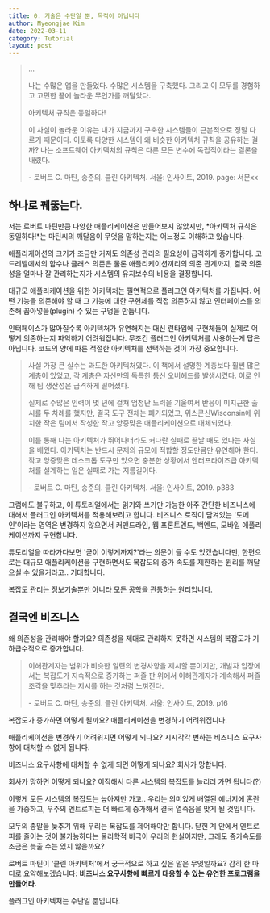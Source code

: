 ```yaml
---
title: 0. 기술은 수단일 뿐, 목적이 아닙니다
author: Myeongjae Kim
date: 2022-03-11
category: Tutorial
layout: post
---
```


> ...
>
> 나는 수많은 앱을 만들었다. 수많은 시스템을 구축했다. 그리고 이 모두를 경험하고 고민한 끝에 놀라운 무언가를 깨달았다.
>
> 아키텍처 규칙은 동일하다!
>
> 이 사실이 놀라운 이유는 내가 지금까지 구축한 시스템들이 근본적으로 정말 다르기 때문이다. 이토록 다양한 시스템이 왜 비슷한 아키텍처 규칙을 공유하는 걸까? 나는 소프트웨어 아키텍처의 규칙은 다른 모든 변수에 독립적이라는 결론을 내렸다.
>
> \- 로버트 C. 마틴, 송준의. 클린 아키텍처. 서울: 인사이트, 2019. page: 서문xx

## 하나로 꿰뚫는다.

저는 로버트 마틴만큼 다양한 애플리케이션은 만들어보지 않았지만, *아키텍처 규칙은 동일하다!*는 마틴씨의 깨달음이 무엇을 말하는지는 어느정도 이해하고 있습니다.

애플리케이션의 크기가 조금만 커져도 의존성 관리의 필요성이 급격하게 증가합니다. 코드레벨에서의 함수나 클래스 의존은 물론 애플리케이션끼리의 의존 관계까지, 결국 의존성을 얼마나 잘 관리하는지가 시스템의 유지보수의 비용을 결정합니다.

대규모 애플리케이션을 위한 아키텍처는 필연적으로 플러그인 아키텍처를 가집니다. 어떤 기능을 의존해야 할 때 그 기능에 대한 구현체를 직접 의존하지 않고 인터페이스를 의존해 꼽아넣을(plugin) 수 있는 구멍을 만듭니다.

인터페이스가 많아질수록 아키텍처가 유연해지는 대신 런타임에 구현체들이 실제로 어떻게 의존하는지 파악하기 어려워집니다. 무조건 플러그인 아키텍처를 사용하는게 답은 아닙니다. 코드의 양에 따른 적절한 아키텍처를 선택하는 것이 가장 중요합니다.

> 사실 가장 큰 실수는 과도한 아키텍처였다. 이 책에서 설명한 계층보다 훨씬 많은 계층이 있었고, 각 계층은 자신만의 독특한 통신 오버헤드를 발생시켰다. 이로 인해 팀 생산성은 급격하게 떨어졌다.
>
> 실제로 수많은 인력이 몇 년에 걸쳐 엄청난 노력을 기울여서 반응이 미지근한 출시를 두 차례를 했지만, 결국 도구 전체는 폐기되었고, 위스콘신Wisconsin에 위치한 작은 팀에서 작성한 작고 앙증맞은 애플리케이션으로 대체되었다.
>
> 이를 통해 나는 아키텍처가 뛰어나더라도 커다란 실패로 끝날 때도 있다는 사실을 배웠다. 아키텍처는 반드시 문제의 규모에 적합할 정도만큼만 유연해야 한다. 작고 앙증맞은 데스크톱 도구만 있으면 충분한 상황에서 엔터프라이즈급 아키텍처를 설계하는 일은 실패로 가는 지름길이다.
>
> \- 로버트 C. 마틴, 송준의. 클린 아키텍처. 서울: 인사이트, 2019. p383

그럼에도 불구하고, 이 튜토리얼에서는 읽기와 쓰기만 가능한 아주 간단한 비즈니스에 대해서 플러그인 아키텍처를 적용해보려고 합니다. 비즈니스 로직이 담겨있는 '도메인'이라는 영역은 변경하지 않으면서 커맨드라인, 웹 프론트엔드, 백엔드, 모바일 애플리케이션까지 구현합니다.

튜토리얼을 따라가다보면 '굳이 이렇게까지?'라는 의문이 들 수도 있겠습니다만, 한편으로는 대규모 애플리케이션을 구현하면서도 복잡도의 증가 속도를 제한하는 원리를 깨달으실 수 있을거라고.. 기대합니다.

[복잡도 관리는 정보기술뿐만 아니라 모든 공학을 관통하는 원리입니다.](https://myeongjae.kim/blog/2020/02/05/single-principle-of-a-developer)

## 결국엔 비즈니스

왜 의존성을 관리해야 할까요? 의존성을 제대로 관리하지 못하면 시스템의 복잡도가 기하급수적으로 증가합니다.

> 이해관계자는 범위가 비슷한 일련의 변경사항을 제시할 뿐이지만, 개발자 입장에서는 복잡도가 지속적으로 증가하는 퍼즐 판 위에서 이해관계자가 계속해서 퍼즐 조각을 맞추라는 지시를 하는 것처럼 느껴진다.
>
> \- 로버트 C. 마틴, 송준의. 클린 아키텍처. 서울: 인사이트, 2019. p16

복잡도가 증가하면 어떻게 될까요? 애플리케이션을 변경하기 어려워집니다.

애플리케이션을 변경하기 어려워지면 어떻게 되나요? 시시각각 변하는 비즈니스 요구사항에 대처할 수 없게 됩니다.

비즈니스 요구사항에 대처할 수 없게 되면 어떻게 되나요? 회사가 망합니다.

회사가 망하면 어떻게 되나요? 이직해서 다른 시스템의 복잡도를 늘리러 가면 됩니다(?)

이렇게 모든 시스템의 복잡도는 높아져만 가고.. 우리는 의미있게 배열된 에너지에 혼란을 가중하고, 우주의 엔트로피는 더 빠르게 증가해서 결국 열죽음을 맞게 될 것입니다.

모두의 종말을 늦추기 위해 우리는 복잡도를 제어해야만 합니다. 닫힌 계 안에서 엔트로피를 줄이는 것이 불가능하다는 물리학적 비극이 우리의 현실이지만, 그래도 증가속도를 조금은 늦출 수는 있지 않을까요?

로버트 마틴이 '클린 아키텍처'에서 궁극적으로 하고 싶은 말은 무엇일까요? 감히 한 마디로 요약해보겠습니다: **비즈니스 요구사항에 빠르게 대응할 수 있는 유연한 프로그램을 만들어라.**

플러그인 아키텍처는 수단일 뿐입니다.
